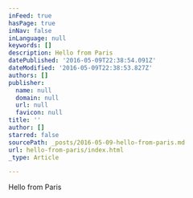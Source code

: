 ```yaml
---
inFeed: true
hasPage: true
inNav: false
inLanguage: null
keywords: []
description: Hello from Paris
datePublished: '2016-05-09T22:38:54.091Z'
dateModified: '2016-05-09T22:38:53.827Z'
authors: []
publisher:
  name: null
  domain: null
  url: null
  favicon: null
title: ''
author: []
starred: false
sourcePath: _posts/2016-05-09-hello-from-paris.md
url: hello-from-paris/index.html
_type: Article

---
```

Hello from Paris